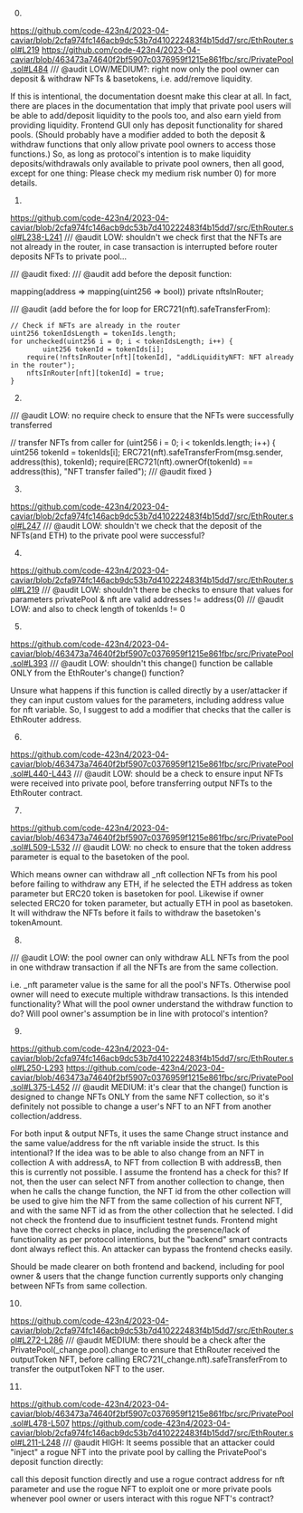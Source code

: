0)
https://github.com/code-423n4/2023-04-caviar/blob/2cfa974fc146acb9dc53b7d410222483f4b15dd7/src/EthRouter.sol#L219
https://github.com/code-423n4/2023-04-caviar/blob/463473a74640f2bf5907c0376959f1215e861fbc/src/PrivatePool.sol#L484
/// @audit LOW/MEDIUM?: right now only the pool owner can deposit & withdraw NFTs & basetokens, i.e. add/remove liquidity. 

If this is intentional, the documentation doesnt make this clear at all. In fact, there are places in the documentation that imply that private pool users will be able to add/deposit liquidity to the pools too, and also earn yield from providing liquidity. Frontend GUI only has deposit functionality for shared pools.
(Should probably have a modifier added to both the deposit & withdraw functions that only allow private pool owners to access those functions.)
So, as long as protocol's intention is to make liquidity deposits/withdrawals only available to private pool owners, then all good, except for one thing: Please check my medium risk number 0) for more details.

1)
https://github.com/code-423n4/2023-04-caviar/blob/2cfa974fc146acb9dc53b7d410222483f4b15dd7/src/EthRouter.sol#L238-L241
/// @audit LOW: shouldn't we check first that the NFTs are not already in the router, in case transaction is interrupted before router deposits NFTs to private pool...

/// @audit fixed:
/// @audit add before the deposit function:

mapping(address => mapping(uint256 => bool)) private nftsInRouter;

/// @audit (add before the for loop for ERC721(nft).safeTransferFrom):

    // Check if NFTs are already in the router
    uint256 tokenIdsLength = tokenIds.length;
    for unchecked(uint256 i = 0; i < tokenIdsLength; i++) {
    		uint256 tokenId = tokenIds[i];
        require(!nftsInRouter[nft][tokenId], "addLiquidityNFT: NFT already in the router");
        nftsInRouter[nft][tokenId] = true;
    }
    
2) 
/// @audit LOW: no require check to ensure that the NFTs were successfully transferred

// transfer NFTs from caller
for (uint256 i = 0; i < tokenIds.length; i++) {
    uint256 tokenId = tokenIds[i];
    ERC721(nft).safeTransferFrom(msg.sender, address(this), tokenId);
    require(ERC721(nft).ownerOf(tokenId) == address(this), "NFT transfer failed"); /// @audit fixed
}

3)
https://github.com/code-423n4/2023-04-caviar/blob/2cfa974fc146acb9dc53b7d410222483f4b15dd7/src/EthRouter.sol#L247
/// @audit LOW: shouldn't we check that the deposit of the NFTs(and ETH) to the private pool were successful?

4)
https://github.com/code-423n4/2023-04-caviar/blob/2cfa974fc146acb9dc53b7d410222483f4b15dd7/src/EthRouter.sol#L219
/// @audit LOW: shouldn't there be checks to ensure that values for parameters privatePool & nft are valid addresses != address(0)
/// @audit LOW: and also to check length of tokenIds != 0

5)
https://github.com/code-423n4/2023-04-caviar/blob/463473a74640f2bf5907c0376959f1215e861fbc/src/PrivatePool.sol#L393
/// @audit LOW: shouldn't this change() function be callable ONLY from the EthRouter's change() function? 

Unsure what happens if this function is called directly by a user/attacker if they can input custom values for the parameters, including address value for nft variable.
So, I suggest to add a modifier that checks that the caller is EthRouter address. 

6)
https://github.com/code-423n4/2023-04-caviar/blob/463473a74640f2bf5907c0376959f1215e861fbc/src/PrivatePool.sol#L440-L443
/// @audit LOW: should be a check to ensure input NFTs were received into private pool, before transferring output NFTs to the EthRouter contract.

7) 
https://github.com/code-423n4/2023-04-caviar/blob/463473a74640f2bf5907c0376959f1215e861fbc/src/PrivatePool.sol#L509-L532
/// @audit LOW: no check to ensure that the token address parameter is equal to the basetoken of the pool. 

Which means owner can withdraw all _nft collection NFTs from his pool before failing to withdraw any ETH, if he selected the ETH address as token parameter but ERC20 token is basetoken for pool. Likewise if owner selected ERC20 for token parameter, but actually ETH in pool as basetoken.
It will withdraw the NFTs before it fails to withdraw the basetoken's tokenAmount.

8)
/// @audit LOW: the pool owner can only withdraw ALL NFTs from the pool in one withdraw transaction if all the NFTs are from the same collection. 

i.e. _nft parameter value is the same for all the pool's NFTs. Otherwise pool owner will need to execute multiple withdraw transactions.
Is this intended functionality? What will the pool owner understand the withdraw function to do? Will pool owner's assumption be in line with protocol's intention?

9)
https://github.com/code-423n4/2023-04-caviar/blob/2cfa974fc146acb9dc53b7d410222483f4b15dd7/src/EthRouter.sol#L250-L293
https://github.com/code-423n4/2023-04-caviar/blob/463473a74640f2bf5907c0376959f1215e861fbc/src/PrivatePool.sol#L375-L452
/// @audit MEDIUM: it's clear that the change() function is designed to change NFTs ONLY from the same NFT collection, so it's definitely not possible to change a user's NFT to an NFT from another collection/address. 

For both input & output NFTs, it uses the same Change struct instance and the same value/address for the nft variable inside the struct. Is this intentional? If the idea was to be able to also change from an NFT in collection A with addressA, to NFT from collection B with addressB, then this is currently not possible. I assume the frontend has a check for this? If not, then the user can select NFT from another collection to change, then when he calls the change function, the NFT id from the other collection will be used to give him the NFT from the same collection of his current NFT, and with the same NFT id as from the other collection that he selected. I did not check the frontend due to insufficient testnet funds.
Frontend might have the correct checks in place, including the presence/lack of functionality as per protocol intentions, but the "backend" smart contracts dont always reflect this. An attacker can bypass the frontend checks easily.

Should be made clearer on both frontend and backend, including for pool owner & users that the change function currently supports only changing between NFTs from same collection.

10)
https://github.com/code-423n4/2023-04-caviar/blob/2cfa974fc146acb9dc53b7d410222483f4b15dd7/src/EthRouter.sol#L272-L286
/// @audit MEDIUM: there should be a check after the PrivatePool(_change.pool).change to ensure that EthRouter received the outputToken NFT, before calling ERC721(_change.nft).safeTransferFrom to transfer the outputToken NFT to the user.

11)
https://github.com/code-423n4/2023-04-caviar/blob/463473a74640f2bf5907c0376959f1215e861fbc/src/PrivatePool.sol#L478-L507
https://github.com/code-423n4/2023-04-caviar/blob/2cfa974fc146acb9dc53b7d410222483f4b15dd7/src/EthRouter.sol#L211-L248
/// @audit HIGH: It seems possible that an attacker could "inject" a rogue NFT into the private pool by calling the PrivatePool's deposit function directly:

call this deposit function directly and use a rogue contract address for nft parameter and use the rogue NFT to exploit one or more private pools whenever pool owner or users interact with this rogue NFT's contract?
